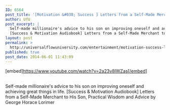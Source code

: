 ```yaml
---
ID: 6564
post_title: '[Motivation &#038; Success ] Letters from a Self-Made Merchant to His Son (Practical Wisdom)'
author: UfU
post_excerpt: |
  Self-made millionaire's advice to his son on improving oneself and achieving great things in life.
  [Success & Motivation Audiobook] Letters from a Self-Made Merchant to His Son, Practical Wisdom and Advice by George Horace Lorimer
layout: post
permalink: >
  http://universalflowuniversity.com/entertainment/motivation-success-letters-from-a-self-made-merchant-to-his-son-practical-wisdom/
published: true
post_date: 2014-06-01 11:43:09
---
```

[embed]https://www.youtube.com/watch?v=2a23v8lWZas[/embed]</br></br>
<p>Self-made millionaire's advice to his son on improving oneself and achieving great things in life.
[Success & Motivation Audiobook] Letters from a Self-Made Merchant to His Son, Practical Wisdom and Advice by George Horace Lorimer</p>